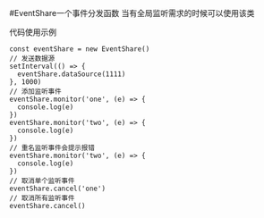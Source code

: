 #EventShare一个事件分发函数
当有全局监听需求的时候可以使用该类  

代码使用示例

    const eventShare = new EventShare()
    // 发送数据源
    setInterval(() => {
      eventShare.dataSource(1111)
    }, 1000)
    // 添加监听事件
    eventShare.monitor('one', (e) => {
      console.log(e)
    })
    eventShare.monitor('two', (e) => {
      console.log(e)
    })
    // 重名监听事件会提示报错
    eventShare.monitor('two', (e) => {
      console.log(e)
    })
    // 取消单个监听事件
    eventShare.cancel('one')
    // 取消所有监听事件
    eventShare.cancel()
